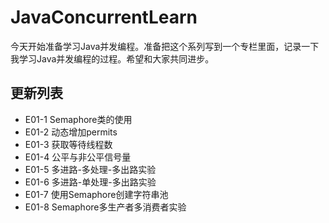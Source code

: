 # JavaConcurrentLearn

今天开始准备学习Java并发编程。准备把这个系列写到一个专栏里面，记录一下我学习Java并发编程的过程。希望和大家共同进步。

## 更新列表

* E01-1 Semaphore类的使用
* E01-2 动态增加permits
* E01-3 获取等待线程数
* E01-4 公平与非公平信号量
* E01-5 多进路-多处理-多出路实验
* E01-6 多进路-单处理-多出路实验
* E01-7 使用Semaphore创建字符串池
* E01-8 Semaphore多生产者多消费者实验